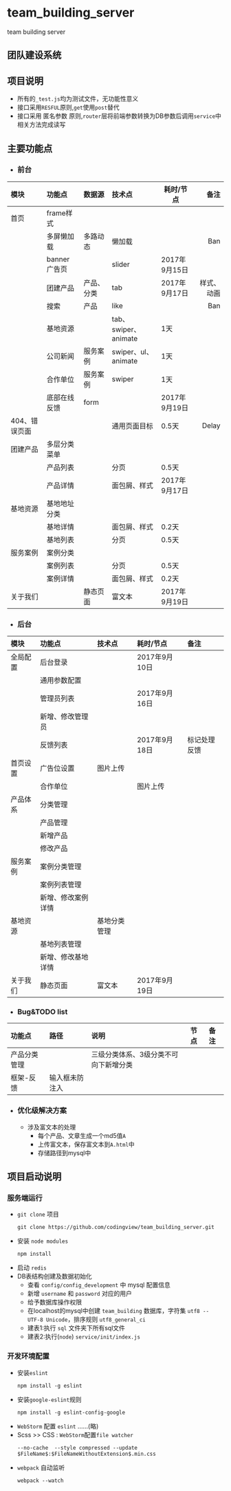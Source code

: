 # team_building_server
team building server

## 团队建设系统

## 项目说明
- 所有的`_test.js`均为测试文件，无功能性意义
- 接口采用`RESFUL`原则,`get`使用`post`替代
- 接口采用 匿名参数 原则,`router`层将前端参数转换为DB参数后调用`service`中相关方法完成读写

## 主要功能点
- ### 前台
|模块|功能点|数据源|技术点|耗时/节点|备注|
|:---|:---|:---|:---|---|---:|
|首页|frame样式|||||
||多屏懒加载|多路动态|懒加载||Ban|
||banner 广告页||slider|2017年9月15日||
||团建产品|产品、分类|tab|2017年9月17日|样式、动画|
||搜索|产品|like||Ban|
||基地资源||tab、swiper、animate|1天||
||公司新闻|服务案例|swiper、ul、animate|1天||
||合作单位|服务案例|swiper|1天||
||底部在线反馈|form||2017年9月19日||
|404、错误页面|||通用页面目标|0.5天|Delay|
|团建产品|多层分类菜单|||||
||产品列表||分页|0.5天||
||产品详情||面包屑、样式|2017年9月17日||
|基地资源|基地地址分类|||||
||基地详情||面包屑、样式|0.2天||
||基地列表||分页|0.5天||
|服务案例|案例分类|||
||案例列表||分页|0.5天||
||案例详情||面包屑、样式|0.2天||
|关于我们||静态页面|富文本|2017年9月19日||

- ### 后台
|模块|功能点|技术点|耗时/节点|备注|
|:---|:---|:---|:---|:---|
|全局配置|后台登录||2017年9月10日||
||通用参数配置||||
||管理员列表||2017年9月16日||
||新增、修改管理员||||
||反馈列表||2017年9月18日|标记处理反馈|
|首页设置|广告位设置|图片上传|||
||合作单位||图片上传||
|产品体系|分类管理||||
||产品管理||||
||新增产品|||
||修改产品|||
|服务案例|案例分类管理|||
||案例列表管理|||
||新增、修改案例详情|||
|基地资源||基地分类管理||
||基地列表管理|||
||新增、修改基地详情|||
|关于我们|静态页面|富文本|2017年9月19日|

- ### Bug&TODO list
|功能点|路径|说明|节点|备注|
|:---|:---|:---|:---|:---|
|产品分类管理||三级分类体系、3级分类不可向下新增分类|||
|框架-反馈|输入框未防注入|||

- ### 优化级解决方案
  - 涉及富文本的处理
    - 每个产品、文章生成一个md5值`A`
    - 上传富文本，保存富文本到`A.html`中
    - 存储路径到mysql中

## 项目启动说明

### 服务端运行
- `git clone` 项目
  ```
  git clone https://github.com/codingview/team_building_server.git
  ```
- 安装 `node modules`
  ```
  npm install 
  ```
- 启动 `redis`
- DB表结构创建及数据初始化  
  - 查看 `config/config_development` 中 mysql 配置信息
  - 新增 `username` 和 `password` 对应的用户
  - 给予数据库操作权限
  - 在localhost的mysql中创建 `team_building` 数据库，字符集 `utf8 -- UTF-8 Unicode`，排序规则 `utf8_general_ci`
  - 建表1:执行 `sql` 文件夹下所有sql文件
  - 建表2:执行(`node`) `service/init/index.js`

### 开发环境配置

- 安装`eslint`
  ```
  npm install -g eslint
  ```
- 安装`google-eslint`规则
  ```
  npm install -g eslint-config-google
  ```
- `WebStorm` 配置 `eslint` ......(略)
- Scss >> CSS : `WebStorm`配置`file watcher`
  ```
  --no-cache  --style compressed --update $FileName$:$FileNameWithoutExtension$.min.css
  ```
- `webpack` 自动监听
  ```
  webpack --watch
  ```
